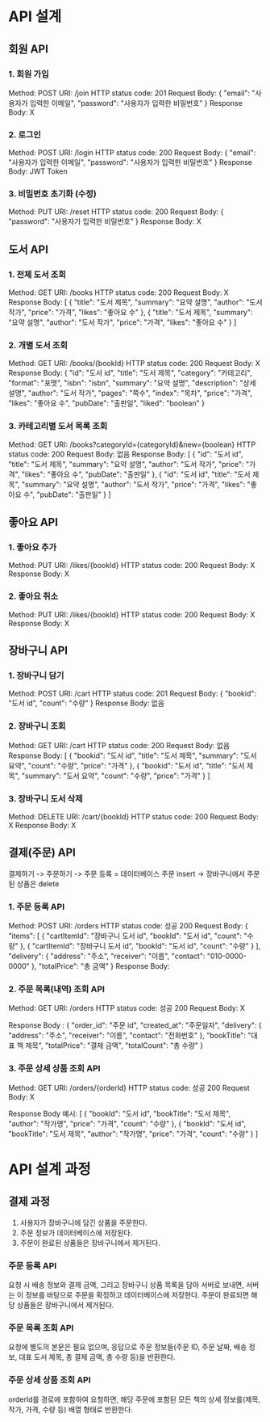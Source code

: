 # API 설계

## 회원 API
### 1. 회원 가입
Method: POST
URI: /join
HTTP status code: 201
Request Body:
{
  "email": "사용자가 입력한 이메일",
  "password": "사용자가 입력한 비밀번호"
}
Response Body: X
### 2. 로그인
Method: POST
URI: /login
HTTP status code: 200
Request Body:
{
  "email": "사용자가 입력한 이메일",
  "password": "사용자가 입력한 비밀번호"
}
Response Body: JWT Token
### 3. 비밀번호 초기화 (수정)
Method: PUT
URI: /reset
HTTP status code: 200
Request Body:
{
  "password": "사용자가 입력한 비밀번호"
}
Response Body: X


## 도서 API
### 1. 전체 도서 조회
Method: GET
URI: /books
HTTP status code: 200
Request Body: X
Response Body:
[
  {
    "title": "도서 제목",
    "summary": "요약 설명",
    "author": "도서 작가",
    "price": "가격",
    "likes": "좋아요 수"
  },
  {
    "title": "도서 제목",
    "summary": "요약 설명",
    "author": "도서 작가",
    "price": "가격",
    "likes": "좋아요 수"
  }
]
### 2. 개별 도서 조회
Method: GET
URI: /books/{bookId}
HTTP status code: 200
Request Body: X
Response Body:
{
  "id": "도서 id",
  "title": "도서 제목",
  "category": "카테고리",
  "format": "포맷",
  "isbn": "isbn",
  "summary": "요약 설명",
  "description": "상세 설명",
  "author": "도서 작가",
  "pages": "쪽수",
  "index": "목차",
  "price": "가격",
  "likes": "좋아요 수",
  "pubDate": "출판일",
  "liked": "boolean"
}
### 3. 카테고리별 도서 목록 조회
Method: GET
URI: /books?categoryId={categoryId}&new={boolean}
HTTP status code: 200
Request Body: 없음
Response Body:
[
  {
    "id": "도서 id",
    "title": "도서 제목",
    "summary": "요약 설명",
    "author": "도서 작가",
    "price": "가격",
    "likes": "좋아요 수",
    "pubDate": "출판일"
  },
  {
    "id": "도서 id",
    "title": "도서 제목",
    "summary": "요약 설명",
    "author": "도서 작가",
    "price": "가격",
    "likes": "좋아요 수",
    "pubDate": "출판일"
  }
]

## 좋아요 API
### 1. 좋아요 추가
Method: PUT
URI: /likes/{bookId}
HTTP status code: 200
Request Body: X
Response Body: X
### 2. 좋아요 취소
Method: PUT
URI: /likes/{bookId}
HTTP status code: 200
Request Body: X
Response Body: X

## 장바구니 API
### 1. 장바구니 담기
Method: POST
URI: /cart
HTTP status code: 201
Request Body:
{
  "bookid": "도서 id",
  "count": "수량"
}
Response Body: 없음
### 2. 장바구니 조회
Method: GET
URI: /cart
HTTP status code: 200
Request Body: 없음
Response Body:
[
  {
    "bookid": "도서 id",
    "title": "도서 제목",
    "summary": "도서 요약",
    "count": "수량",
    "price": "가격"
  },
  {
    "bookid": "도서 id",
    "title": "도서 제목",
    "summary": "도서 요약",
    "count": "수량",
    "price": "가격"
  }
]
### 3. 장바구니 도서 삭제
Method: DELETE
URI: /cart/{bookId}
HTTP status code: 200
Request Body: X
Response Body: X

## 결제(주문) API

결제하기 -> 주문하기 -> 주문 등록 = 데이터베이스 주문 insert
-> 장바구니에서 주문된 상품은 delete

### 1. 주문 등록 API
Method: POST
URI: /orders
HTTP status code: 성공 200
Request Body:
{
    "items": [
        {
            "cartItemId": "장바구니 도서 id",
            "bookId": "도서 id",
            "count": "수량"
        },
        {
            "cartItemId": "장바구니 도서 id",
            "bookId": "도서 id",
            "count": "수량"
        }
    ],
    "delivery": {
        "address": "주소",
        "receiver": "이름",
        "contact": "010-0000-0000"
    },
    "totalPrice": "총 금액"
}
Response Body:

### 2. 주문 목록(내역) 조회 API
Method: GET
URI: /orders
HTTP status code: 성공 200
Request Body: X

Response Body :
{
    "order_id": "주문 id",
    "created_at": "주문일자",
    "delivery": {
        "address": "주소",
        "receiver": "이름",
        "contact": "전화번호"
    },
    "bookTitle": "대표 책 제목",
    "totalPrice": "결제 금액",
    "totalCount": "총 수량"
}
### 3. 주문 상세 상품 조회 API
Method: GET
URI: /orders/{orderId}
HTTP status code: 성공 200
Request Body: X

Response Body 예시:
[
    {
        "bookId": "도서 id",
        "bookTitle": "도서 제목",
        "author": "작가명",
        "price": "가격",
        "count": "수량"
    },
    {
        "bookId": "도서 id",
        "bookTitle": "도서 제목",
        "author": "작가명",
        "price": "가격",
        "count": "수량"
    }
]

# API 설계 과정
## 결제 과정
1. 사용자가 장바구니에 담긴 상품을 주문한다.
2. 주문 정보가 데이터베이스에 저장된다.
3. 주문이 완료된 상품들은 장바구니에서 제거된다.

### 주문 등록 API
요청 시 배송 정보와 결제 금액, 그리고 장바구니 상품 목록을 담아 서버로 보내면, 서버는 이 정보를 바탕으로 주문을 확정하고 데이터베이스에 저장한다. 
주문이 완료되면 해당 상품들은 장바구니에서 제거된다.

### 주문 목록 조회 API
요청에 별도의 본문은 필요 없으며, 응답으로 주문 정보들(주문 ID, 주문 날짜, 배송 정보, 대표 도서 제목, 총 결제 금액, 총 수량 등)을 반환한다.

### 주문 상세 상품 조회 API
orderId를 경로에 포함하여 요청하면, 해당 주문에 포함된 모든 책의 상세 정보를(제목, 작가, 가격, 수량 등) 배열 형태로 반환한다.